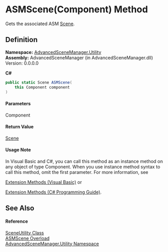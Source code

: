 # ASMScene(Component) Method

Gets the associated ASM [Scene](T_AdvancedSceneManager_Models_Scene.md).

## Definition

**Namespace:** [AdvancedSceneManager.Utility](N_AdvancedSceneManager_Utility.md)\
**Assembly:** AdvancedSceneManager (in AdvancedSceneManager.dll) Version: 0.0.0.0

**C#**

```c#
public static Scene ASMScene(
	this Component component
)
```

#### Parameters

&#x20; Component&#x20;

#### Return Value

[Scene](T_AdvancedSceneManager_Models_Scene.md)

#### Usage Note

In Visual Basic and C#, you can call this method as an instance method on any object of type Component. When you use instance method syntax to call this method, omit the first parameter. For more information, see

[Extension Methods (Visual Basic)](https://docs.microsoft.com/dotnet/visual-basic/programming-guide/language-features/procedures/extension-methods) or

[Extension Methods (C# Programming Guide)](https://docs.microsoft.com/dotnet/csharp/programming-guide/classes-and-structs/extension-methods).

## See Also

#### Reference

[SceneUtility Class](T_AdvancedSceneManager_Utility_SceneUtility.md)\
[ASMScene Overload](Overload_AdvancedSceneManager_Utility_SceneUtility_ASMScene.md)\
[AdvancedSceneManager.Utility Namespace](N_AdvancedSceneManager_Utility.md)
